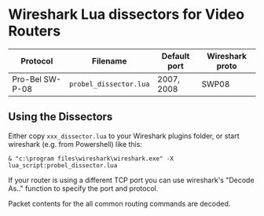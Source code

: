 # Wireshark Lua dissectors for Video Routers

| Protocol        | Filename               | Default port | Wireshark proto |
| --------        | --------               | ------------ | --------------- |
| Pro-Bel SW-P-08 | `probel_dissector.lua` | 2007, 2008   | SWP08           |

## Using the Dissectors

Either copy `xxx_dissector.lua` to your Wireshark plugins folder, or start wireshark (e.g. from Powershell) like this:

`& "c:\program files\wireshark\wireshark.exe" -X lua_script:probel_dissector.lua`

If your router is using a different TCP port you can use wireshark's "Decode As.." function to specify the port and protocol.

Packet contents for the all common routing commands are decoded.
